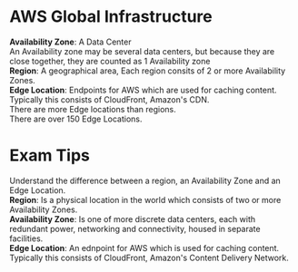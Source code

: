 # AWS Global Infrastructure
**Availability Zone**: A Data Center  
An Availability zone may be several data centers, but because they are close together, they are counted as 1 Availability zone  
**Region**: A geographical area, Each region consits of 2 or more Availability Zones.  
**Edge Location**: Endpoints for AWS which are used for caching content. Typically this consists of CloudFront, Amazon's CDN.  
There are more Edge locations than regions.  
There are over 150 Edge Locations.  

# Exam Tips
Understand the difference between a region, an Availability Zone and an Edge Location.  
**Region**: Is a physical location in the world which consists of two or more Availability Zones.  
**Availability Zone**: Is one of more discrete data centers, each with redundant power, networking and connectivity, housed in separate facilities.  
**Edge Location**: An ednpoint for AWS which is used for caching content. Typically this consists of CloudFront, Amazon's Content Delivery Network.  
